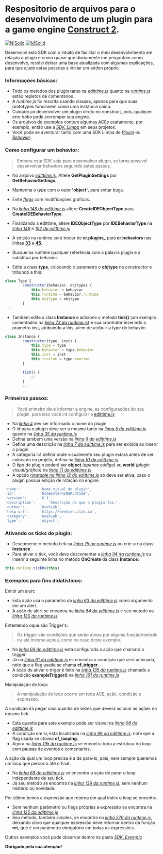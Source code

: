 # Respositorio de arquivos para o desenvolvimento de um plugin para a game engine [Construct 2](https://www.construct.net/en/construct-2/download).

[![N|Solid](https://cdn.discordapp.com/attachments/631607183301148672/724397007170568313/paypal.png)](https://www.paypal.com/cgi-bin/webscr?cmd=_donations&business=fabinhoec2210@gmail.com&item_name=F%C3%A1bio&currency_code=BRL)  [![N|Solid](https://cdn.discordapp.com/attachments/631607183301148672/724397005543178270/picpay.png)](https://app.picpay.com/user/smuu)

Desenvolvi esta SDK com o intuito de facilitar o meu desenvolvimento em relação a plugin e como quase que diariamente me perguntam como desenvolvo, resolvi deixar uma base atualizada com algumas explicações, para que ajude estas pessoas a iniciar um addon próprio.

### Informações básicas:
- Todo os metodos dos plugin tanto na [*edittime.js*](/SDK_Exemplo/edittime.js) quanto na [*runtime.js*](/SDK_Exemplo/runtime.js) estão repletos de comentarios.
- A *runtime.js* foi rescrita usando classes, apenas para que suas prototypes funcionem como uma instância única.
- Cuidado ao desenvolver um plugin direto no construct, pois, qualquer erro bobo pode corromper sua engine.
- Os arquivos de exemplos contem algumas ACEs exatamente, por exemplo, então use a [*SDK_Limpa*](/SDK_Limpa) em seus projetos.
- Você pode se aventurar tanto com uma SDK Limpa de [*Plugin*](/SDK_Limpa/Plugin) ou [*Behavior*](/SDK_Limpa/Behavior).

### Como configurar um behavior:
> Embora esta SDK seja para desenvolver plugin, se torna possível desenvolver behaviors seguindo estes passos.
- No arquivo [*edittime.js*](/SDK_Exemplo/edittime.js#L2), Altere **GetPluginSettings** por **GetBehaviorSettings**.
- Mantenha o [*type*](/SDK_Exemplo/edittime.js#L11) com o valor **'object'**, para evitar bugs.
- Evite [*flags*](/SDK_Exemplo/edittime.js#L13) com modificações graficas.
- Na [*linha 148 da edittime.js*](/SDK_Exemplo/edittime.js#L148) altere **CreateIDEObjectType** para **CreateIDEBehaviorType**.
- Finalizando a edittime, altere **IDEObjectType** por **IDEBehaviorType** na [*linha 149*](/SDK_Exemplo/edittime.js#L149) e [*152 da edittime.js*](/SDK_Exemplo/edittime.js#L152)

- A edição na runtime será trocar de **cr.plugins_** para **cr.behaviors** nas linhas [**33**](/SDK_Exemplo/runtime.js#L33) e [**45**](/SDK_Exemplo/runtime.js#L45).
- Busque na runtime qualquer referência com a palavra plugin e a substitua por behavior.
- Edite a class **type**, colocando o parametro o **objtype** na constructor e tribundo a this:
```js
class Type {
		constructor(behavior, objtype) {
			this.behavior = behavior
			this.runtime = behavior.runtime
			this.objtype = objtype
		}
...
```

- Também edite a class **Instance** e adicione o metodo **tick()** (um exemplo comentadno na [*linha 73 da runtime.js*](/SDK_Exemplo/runtime.js#L73)) e sua crontrutor inserindo o prametro inst, atribuindo a this, alem de atribuir a type do behavior.
```js
class Instance {
		constructor(type, inst) {
			this.type = type
			this.behavior = type.behavior
			this.inst = inst
			this.runtime = type.runtime
		}

		tick() {
			//
		}
		...
```



### Primeiros passos:
> Você primeiro deve informar a engine, as configurações do seu plugin, para isso você irá configurar a [edittime.js](/SDK_Exemplo/edittime.js)
- Na [*linha 4*](/SDK_Exemplo/edittime.js#L4) dev ser informado o nome do plugin
- O id para o plugin deve ser o mesmo tanto na [*linha 5 da edittime.js*](/SDK_Exemplo/edittime.js#L5) quanto na [*linha 35 da runtime.js*](/SDK_Exemplo/runtime.js#L35)
- Defina também uma versão na [*linha 6 da edittime.js*](/SDK_Exemplo/edittime.js#L6)
- Defina uma descrição na [*linha 7 da edittime.js*](/SDK_Exemplo/edittime.js#L7) para ser exibida ao inserir o plugin.
- A categoria irá definir onde visualmente seu plugin estará antes de ser colocado no projeto, defina na [*linha 10 da edittime.js*](/SDK_Exemplo/edittime.js#L10).
- O tipo de plugin poderá ser **object** *(apenas código)* ou **world** *(plugin visual/gráfico)* na [*linha 11 da edittime.js*](/SDK_Exemplo/edittime.js#L11)
- A opção [*rotatable na linha 12 da edittime.js*](/SDK_Exemplo/edittime.js#L12) só deve ser ativa, caso o plugin possua edição de rotação na engine.
```js
'name':			'Nome visual do plugin',
'id':			'NomeInternoNaRuntime',
'version':		'0.1',
'description':		'Descrição do que o plugin faz.',
'author':		'DeehLeh',
'help url':		'https://deehleh.itch.io',
'category':		'DeehLeh',
'type':			'object',
``` 

### Ativando os ticks do plugin:
- Descomente o metodo tick na [*linha 75 na runtime.js*](/SDK_Exemplo/runtime.js#L75) ou crie-o na class  **Instance**.
- Para ativar o tick, você deve descomentar a [*linha 94 na runtime.js*](/SDK_Exemplo/runtime.js#L94) ou inserir a seguinte linha no metodo **OnCreate** da class **Instance**:
```js
this.runtime.tickMe(this)
``` 

### Exemplos para fins didatísticos:
Emitir um alert:
- Esta ação usa o parametro da [*linha 63 da edittime.js*](/SDK_Exemplo/edittime.js#L64) como argumento em um alert.
- A ação de alert se encontra na [*linha 64 da edittime.js*](/SDK_Exemplo/edittime.js#L64) e seu metodo na [*linha 130 da runtime.js*](/SDK_Exemplo/runtime.js#L130)

Ententendo oque são Trigger's:
> Os trigger são condições que serão ativas por alguma função/metodo ou até mesmo ações, como no caso deste exemplo.
- Na [*linha 66 da edittime.js*](/SDK_Exemplo/edittime.js#L66) esta configurada a ação que chamará o trigger.
- Já na [*linha 91 da edittime.js*](/SDK_Exemplo/edittime.js#L91) es encontra a condição que será acionada, note que a flag usada se chama **cf_trigger**.
- A ação de ativar o triger é feito na [*linha 135 da runtime.js*](/SDK_Exemplo/runtime.js#L135) chamado a condição **exampleTrigger()** na [*linha 161 da runtime.js*](/SDK_Exemplo/runtime.js#L161)

Manipulação de loop:
> A manipulação de loop ocorre em toda ACE, ação, condição e expressão.

A condição irá pegar uma quantia de vezes que deverá acionar as ações no mesmo tick.
- Esta quantia para este exemplo pode ser visivel na [*linha 98 da edittime.js*](/SDK_Exemplo/edittime.js#L98)
- A condição em si, esta localizada na [*linha 99 da edittime.js*](/SDK_Exemplo/edittime.js#L99). note que a flag usada se chama **cf_looping**.
- Agora na [*linha 195 da runtime.js*](/SDK_Exemplo/runtime.js#L195) se encontra toda a estrutura do loop com pausas de eventos e comentarios.

A ação da qual um loop precisa é a de para-lo, pois, nem sempre queremos um loop que percorra até o final.
- Na [*linha 68 da edititime.js*](/SDK_Exemplo/edittime.js#L68) se encontra a ação de parar o loop independente de seu tick.
- Já seu metodo se encontra na [*linha 139 da runtime.js*](/SDK_Exemplo/runtime.js#L139), sem nenhum mistério ou novidade.

Por último temos a expressão que retorna em qual index o loop se encontra.
- Sem nenhum parâmetro ou flags próprias a expressão se encontra na [*linha 125 da edittime.js*](/SDK_Exemplo/edittime.js#L125)
- Seu metodo, também simples, se encontra na [*linha 276 da runtime.js*](/SDK_Exemplo/runtime.js#L276), deixando claro que qualquer expressão deve retornar dentro da função **ret**, que é um parâmetro obrigatório em todas as expressões.

Outros exemplos você pode observar dentro na pasta [*SDK_Exemplo*](/SDK_Exemplo)

**Obrigado pela sua atenção!**
